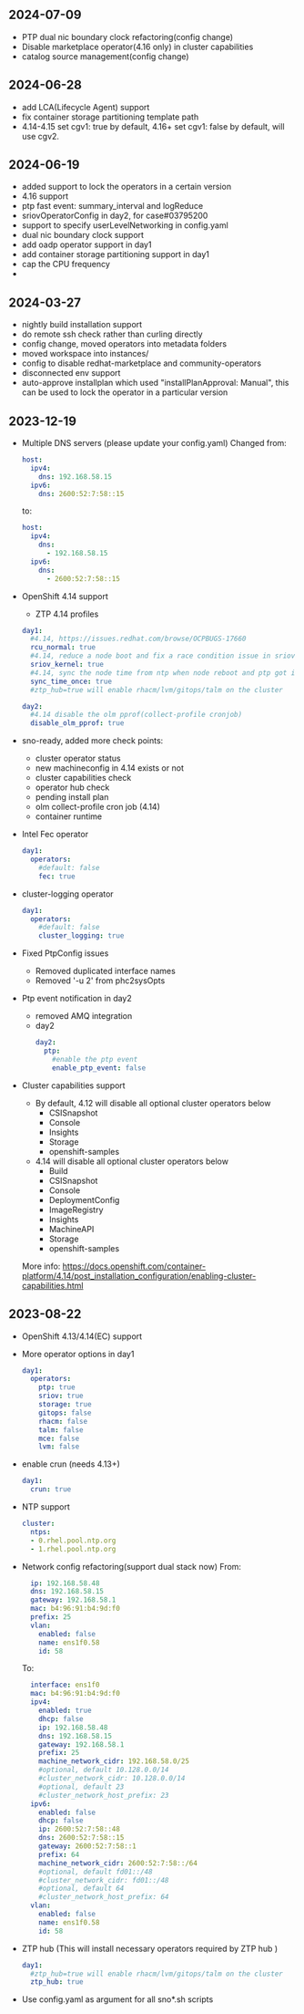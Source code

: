 ## 2024-07-09
- PTP dual nic boundary clock refactoring(config change)
- Disable marketplace operator(4.16 only) in cluster capabilities
- catalog source management(config change)

## 2024-06-28
- add LCA(Lifecycle Agent) support
- fix container storage partitioning template path
- 4.14-4.15 set cgv1: true by default, 4.16+ set cgv1: false by default, will use cgv2.

## 2024-06-19
- added support to lock the operators in a certain version
- 4.16 support
- ptp fast event: summary_interval and logReduce
- sriovOperatorConfig in day2, for case#03795200
- support to specify userLevelNetworking in config.yaml
- dual nic boundary clock support
- add oadp operator support in day1
- add container storage partitioning support in day1
- cap the CPU frequency
- 
## 2024-03-27
- nightly build installation support
- do remote ssh check rather than curling directly
- config change, moved operators into metadata folders
- moved workspace into instances/<cluster>
- config to disable redhat-marketplace and community-operators
- disconnected env support
- auto-approve installplan which used "installPlanApproval: Manual", this can be used to lock the operator in a particular version

## 2023-12-19

- Multiple DNS servers (please update your config.yaml)
  Changed from:
  ```yaml
  host:
    ipv4:
      dns: 192.168.58.15
    ipv6: 
      dns: 2600:52:7:58::15
  ```
  to:
  ```yaml
  host:
    ipv4:
      dns:
        - 192.168.58.15
    ipv6:
      dns:
        - 2600:52:7:58::15
  ```

- OpenShift 4.14 support
  - ZTP 4.14 profiles
  ```yaml
  day1:
    #4.14, https://issues.redhat.com/browse/OCPBUGS-17660
    rcu_normal: true
    #4.14, reduce a node boot and fix a race condition issue in sriov operator
    sriov_kernel: true
    #4.14, sync the node time from ntp when node reboot and ptp got involved
    sync_time_once: true
    #ztp_hub=true will enable rhacm/lvm/gitops/talm on the cluster
  
  day2:
    #4.14 disable the olm pprof(collect-profile cronjob)
    disable_olm_pprof: true
  ```

- sno-ready, added more check points:
  - cluster operator status
  - new machineconfig in 4.14 exists or not
  - cluster capabilities check
  - operator hub check
  - pending install plan
  - olm collect-profile cron job (4.14)
  - container runtime

- Intel Fec operator
  ```yaml
  day1:
    operators:
      #default: false
      fec: true
  ```
  
- cluster-logging operator
  ```yaml
  day1:
    operators:
      #default: false
      cluster_logging: true
  ```

- Fixed PtpConfig issues
  - Removed duplicated interface names
  - Removed '-u 2' from phc2sysOpts

- Ptp event notification in day2
  - removed AMQ integration
  - day2
    ```yaml
    day2:
      ptp:
        #enable the ptp event
        enable_ptp_event: false
    ```

- Cluster capabilities support
  - By default, 4.12 will disable all optional cluster operators below
    - CSISnapshot
    - Console
    - Insights
    - Storage
    - openshift-samples
  - 4.14 will disable all optional cluster operators below
    - Build
    - CSISnapshot
    - Console
    - DeploymentConfig
    - ImageRegistry
    - Insights
    - MachineAPI
    - Storage
    - openshift-samples
  
  More info: https://docs.openshift.com/container-platform/4.14/post_installation_configuration/enabling-cluster-capabilities.html 

## 2023-08-22

- OpenShift 4.13/4.14(EC) support

- More operator options in day1

    ```yaml
    day1:
      operators:
        ptp: true
        sriov: true
        storage: true
        gitops: false
        rhacm: false
        talm: false
        mce: false
        lvm: false
    ```

- enable crun (needs 4.13+)

    ```yaml
    day1:
      crun: true
    ```
  
- NTP support

    ```yaml
    cluster:
      ntps:
      - 0.rhel.pool.ntp.org
      - 1.rhel.pool.ntp.org
    
    ```

- Network config refactoring(support dual stack now)
  From:

    ```yaml
      ip: 192.168.58.48
      dns: 192.168.58.15
      gateway: 192.168.58.1
      mac: b4:96:91:b4:9d:f0
      prefix: 25
      vlan:
        enabled: false
        name: ens1f0.58
        id: 58
    ```

  To:

    ```yaml
      interface: ens1f0
      mac: b4:96:91:b4:9d:f0
      ipv4:
        enabled: true
        dhcp: false
        ip: 192.168.58.48
        dns: 192.168.58.15
        gateway: 192.168.58.1
        prefix: 25
        machine_network_cidr: 192.168.58.0/25
        #optional, default 10.128.0.0/14
        #cluster_network_cidr: 10.128.0.0/14
        #optional, default 23
        #cluster_network_host_prefix: 23
      ipv6:
        enabled: false
        dhcp: false
        ip: 2600:52:7:58::48
        dns: 2600:52:7:58::15
        gateway: 2600:52:7:58::1
        prefix: 64
        machine_network_cidr: 2600:52:7:58::/64
        #optional, default fd01::/48
        #cluster_network_cidr: fd01::/48
        #optional, default 64
        #cluster_network_host_prefix: 64
      vlan:
        enabled: false
        name: ens1f0.58
        id: 58
    ```

- ZTP hub (This will install necessary operators required by ZTP hub )

    ```yaml
    day1:
      #ztp_hub=true will enable rhacm/lvm/gitops/talm on the cluster
      ztp_hub: true
    ```
  
- Use config.yaml as argument for all sno*.sh scripts
